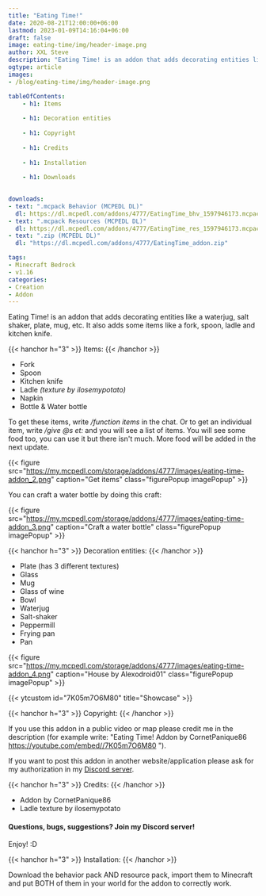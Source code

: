 ```yaml
---
title: "Eating Time!"
date: 2020-08-21T12:00:00+06:00
lastmod: 2023-01-09T14:16:04+06:00
draft: false
image: eating-time/img/header-image.png
author: XXL Steve
description: "Eating Time! is an addon that adds decorating entities like a waterjug, salt shaker, plate, mug, etc. It also adds some items like a fork, spoon, ladle and kitchen knife."
ogtype: article
images:
- /blog/eating-time/img/header-image.png

tableOfContents:
    - h1: Items
      
    - h1: Decoration entities
      
    - h1: Copyright
      
    - h1: Credits
      
    - h1: Installation
      
    - h1: Downloads
      

downloads:
- text: ".mcpack Behavior (MCPEDL DL)"
  dl: https://dl.mcpedl.com/addons/4777/EatingTime_bhv_1597946173.mcpack"
- text: ".mcpack Resources (MCPEDL DL)"
  dl: https://dl.mcpedl.com/addons/4777/EatingTime_res_1597946173.mcpack"
- text: ".zip (MCPEDL DL)"
  dl: "https://dl.mcpedl.com/addons/4777/EatingTime_addon.zip"

tags:
- Minecraft Bedrock
- v1.16
categories:
- Creation
- Addon
---
```


Eating Time! is an addon that adds decorating entities like a waterjug, salt shaker, plate, mug, etc. It also adds some items like a fork, spoon, ladle and kitchen knife.

{{< hanchor h="3" >}}
Items:
{{< /hanchor >}}

- Fork
- Spoon
- Kitchen knife
- Ladle *(texture by ilosemypotato)*
- Napkin
- Bottle & Water bottle

To get these items, write */function items* in the chat. Or to get an individual item, write */give @s et:* and you will see a list of items. You will see some food too, you can use it but there isn't much. More food will be added in the next update.

{{< figure src="https://my.mcpedl.com/storage/addons/4777/images/eating-time-addon_2.png" caption="Get items" class="figurePopup imagePopup" >}}

You can craft a water bottle by doing this craft:

{{< figure src="https://my.mcpedl.com/storage/addons/4777/images/eating-time-addon_3.png" caption="Craft a water bottle" class="figurePopup imagePopup" >}}

{{< hanchor h="3" >}}
Decoration entities:
{{< /hanchor >}}

- Plate (has 3 different textures)
- Glass
- Mug
- Glass of wine
- Bowl
- Waterjug
- Salt-shaker
- Peppermill
- Frying pan
- Pan

{{< figure src="https://my.mcpedl.com/storage/addons/4777/images/eating-time-addon_4.png" caption="House by Alexodroid01" class="figurePopup imagePopup" >}}

{{< ytcustom id="7K05m7O6M80" title="Showcase" >}}

{{< hanchor h="3" >}}
Copyright:
{{< /hanchor >}}

If you use this addon in a public video or map please credit me in the description (for example write: "Eating Time! Addon by CornetPanique86 https://youtube.com/embed//7K05m7O6M80 ").

If you want to post this addon in another website/application please ask for my authorization in my [Discord server](https://discord.gg/dJJyryc).

{{< hanchor h="3" >}}
Credits:
{{< /hanchor >}}

- Addon by CornetPanique86
- Ladle texture by ilosemypotato


#### Questions, bugs, suggestions? Join my Discord server!


Enjoy! :D

{{< hanchor h="3" >}}
Installation:
{{< /hanchor >}}

Download the behavior pack AND resource pack, import them to Minecraft and put BOTH of them in your world for the addon to correctly work.